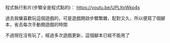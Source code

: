 程式執行影片(步驟全是程式點的)：
https://youtu.be/UPLltxWkp4s

過去我蠻喜歡玩這個遊戲的，可是遊戲開啟步驟繁雜，配對又久，所以便寫了個腳本，省去每次手動開遊戲的時間

不過現在沒有玩了，經過多次遊戲更新，這個腳本已經不能用了
